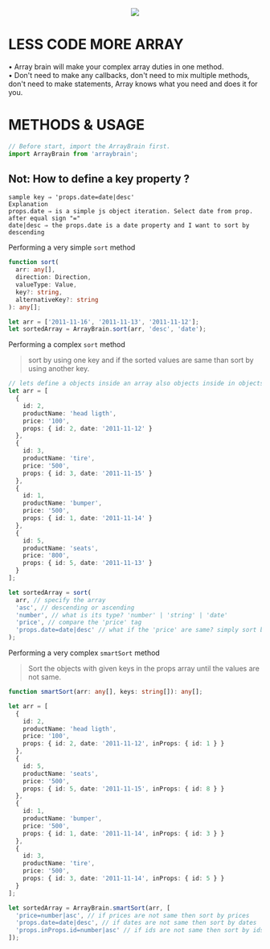 <p align="center">
<img src="https://avatars1.githubusercontent.com/u/55918725?s=400&u=a4396a6bde4469bd82ab8f3a827e8df5e1fc36ca&v=4">
</p>

# LESS CODE MORE ARRAY

• Array brain will make your complex array duties in one method.  
• Don't need to make any callbacks, don't need to mix multiple methods, don't need to make statements, Array knows what you need and does it for you.

# METHODS & USAGE

```typescript
// Before start, import the ArrayBrain first.
import ArrayBrain from 'arraybrain';
```

## Not: How to define a key property ?

```
sample key ⇒ 'props.date=date|desc'
Explanation
props.date ⇒ is a simple js object iteration. Select date from prop.
after equal sign "="
date|desc ⇒ the props.date is a date property and I want to sort by descending
```

Performing a very simple <code>sort</code> method

```typescript
function sort(
  arr: any[],
  direction: Direction,
  valueType: Value,
  key?: string,
  alternativeKey?: string
): any[];

let arr = ['2011-11-16', '2011-11-13', '2011-11-12'];
let sortedArray = ArrayBrain.sort(arr, 'desc', 'date');
```

Performing a complex <code>sort</code> method

> sort by using one key and if the sorted values are same than sort by using another key.

```typescript
// lets define a objects inside an array also objects inside in objects
let arr = [
  {
    id: 2,
    productName: 'head ligth',
    price: '100',
    props: { id: 2, date: '2011-11-12' }
  },
  {
    id: 3,
    productName: 'tire',
    price: '500',
    props: { id: 3, date: '2011-11-15' }
  },
  {
    id: 1,
    productName: 'bumper',
    price: '500',
    props: { id: 1, date: '2011-11-14' }
  },
  {
    id: 5,
    productName: 'seats',
    price: '800',
    props: { id: 5, date: '2011-11-13' }
  }
];

let sortedArray = sort(
  arr, // specify the array
  'asc', // descending or ascending
  'number', // what is its type? 'number' | 'string' | 'date'
  'price', // compare the 'price' tag
  'props.date=date|desc' // what if the 'price' are same? simply sort based on 'date' prop, also specify 'ascending' or 'descending'
);
```

Performing a very complex <code>smartSort</code> method

> Sort the objects with given keys in the props array until the values are not same.

```typescript
function smartSort(arr: any[], keys: string[]): any[];

let arr = [
  {
    id: 2,
    productName: 'head ligth',
    price: '100',
    props: { id: 2, date: '2011-11-12', inProps: { id: 1 } }
  },
  {
    id: 5,
    productName: 'seats',
    price: '500',
    props: { id: 5, date: '2011-11-15', inProps: { id: 8 } }
  },
  {
    id: 1,
    productName: 'bumper',
    price: '500',
    props: { id: 1, date: '2011-11-14', inProps: { id: 3 } }
  },
  {
    id: 3,
    productName: 'tire',
    price: '500',
    props: { id: 3, date: '2011-11-14', inProps: { id: 5 } }
  }
];

let sortedArray = ArrayBrain.smartSort(arr, [
  'price=number|asc', // if prices are not same then sort by prices
  'props.date=date|desc', // if dates are not same then sort by dates
  'props.inProps.id=number|asc' // if ids are not same then sort by ids
]);
```
